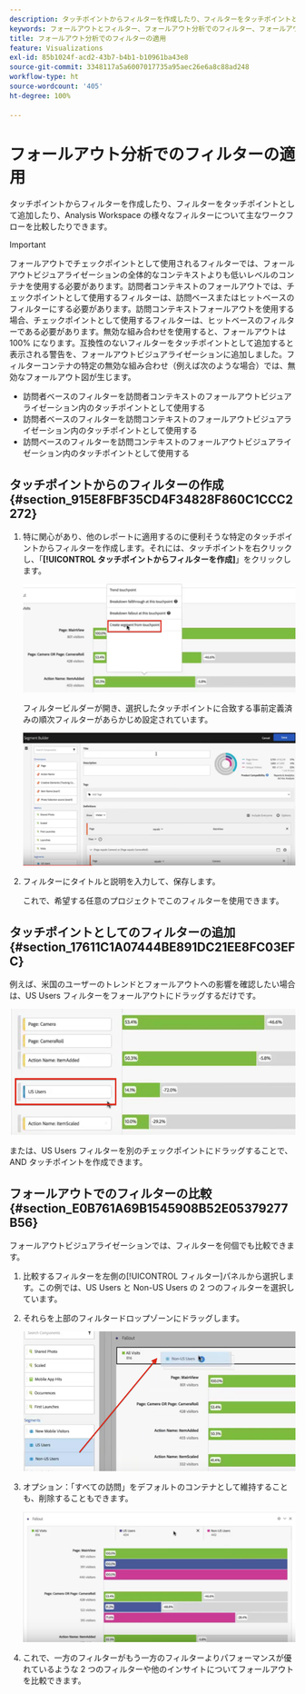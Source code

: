 ```yaml
---
description: タッチポイントからフィルターを作成したり、フィルターをタッチポイントとして追加したり、Analysis Workspace の様々なフィルターについて主なワークフローを比較したりできます。
keywords: フォールアウトとフィルター、フォールアウト分析でのフィルター、フォールアウトでのフィルターの比較
title: フォールアウト分析でのフィルターの適用
feature: Visualizations
exl-id: 85b1024f-acd2-43b7-b4b1-b10961ba43e8
source-git-commit: 3348117a5a6007017735a95aec26e6a8c88ad248
workflow-type: ht
source-wordcount: '405'
ht-degree: 100%

---
```


# フォールアウト分析でのフィルターの適用

タッチポイントからフィルターを作成したり、フィルターをタッチポイントとして追加したり、Analysis Workspace の様々なフィルターについて主なワークフローを比較したりできます。

>[!IMPORTANT]
>
>フォールアウトでチェックポイントとして使用されるフィルターでは、フォールアウトビジュアライゼーションの全体的なコンテキストよりも低いレベルのコンテナを使用する必要があります。訪問者コンテキストのフォールアウトでは、チェックポイントとして使用するフィルターは、訪問ベースまたはヒットベースのフィルターにする必要があります。訪問コンテキストフォールアウトを使用する場合、チェックポイントとして使用するフィルターは、ヒットベースのフィルターである必要があります。無効な組み合わせを使用すると、フォールアウトは 100% になります。互換性のないフィルターをタッチポイントとして追加すると表示される警告を、フォールアウトビジュアライゼーションに追加しました。フィルターコンテナの特定の無効な組み合わせ（例えば次のような場合）では、無効なフォールアウト図が生じます。

* 訪問者ベースのフィルターを訪問者コンテキストのフォールアウトビジュアライゼーション内のタッチポイントとして使用する
* 訪問者ベースのフィルターを訪問コンテキストのフォールアウトビジュアライゼーション内のタッチポイントとして使用する
* 訪問ベースのフィルターを訪問コンテキストのフォールアウトビジュアライゼーション内のタッチポイントとして使用する

## タッチポイントからのフィルターの作成 {#section_915E8FBF35CD4F34828F860C1CCC2272}

1. 特に関心があり、他のレポートに適用するのに便利そうな特定のタッチポイントからフィルターを作成します。それには、タッチポイントを右クリックし、「**[!UICONTROL タッチポイントからフィルターを作成]**」をクリックします。

   ![](assets/segment-from-touchpoint.png)

   フィルタービルダーが開き、選択したタッチポイントに合致する事前定義済みの順次フィルターがあらかじめ設定されています。

   ![](assets/segment-builder.png)

1. フィルターにタイトルと説明を入力して、保存します。

   これで、希望する任意のプロジェクトでこのフィルターを使用できます。

## タッチポイントとしてのフィルターの追加 {#section_17611C1A07444BE891DC21EE8FC03EFC}

例えば、米国のユーザーのトレンドとフォールアウトへの影響を確認したい場合は、US Users フィルターをフォールアウトにドラッグするだけです。

![](assets/segment-touchpoint.png)

または、US Users フィルターを別のチェックポイントにドラッグすることで、AND タッチポイントを作成できます。

## フォールアウトでのフィルターの比較 {#section_E0B761A69B1545908B52E05379277B56}

フォールアウトビジュアライゼーションでは、フィルターを何個でも比較できます。

1. 比較するフィルターを左側の[!UICONTROL フィルター]パネルから選択します。この例では、US Users と Non-US Users の 2 つのフィルターを選択しています。
1. それらを上部のフィルタードロップゾーンにドラッグします。

   ![](assets/segment-drop.png)

1. オプション：「すべての訪問」をデフォルトのコンテナとして維持することも、削除することもできます。

   ![](assets/seg-compare.png)

1. これで、一方のフィルターがもう一方のフィルターよりパフォーマンスが優れているような 2 つのフィルターや他のインサイトについてフォールアウトを比較できます。
